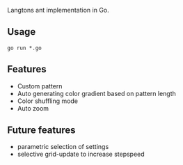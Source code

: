 Langtons ant implementation in Go. 

## Usage
`go run *.go`

## Features
- Custom pattern
- Auto generating color gradient based on pattern length
- Color shuffling mode
- Auto zoom

## Future features
- parametric selection of settings
- selective grid-update to increase stepspeed

